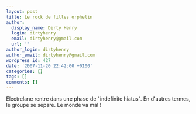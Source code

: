 ```yaml
---
layout: post
title: Le rock de filles orphelin
author:
  display_name: Dirty Henry
  login: dirtyhenry
  email: dirtyhenry@gmail.com
  url: ''
author_login: dirtyhenry
author_email: dirtyhenry@gmail.com
wordpress_id: 427
date: '2007-11-20 22:42:00 +0100'
categories: []
tags: []
comments: []
---
```

Electrelane rentre dans une phase de "indefinite hiatus". En d'autres termes, le groupe se sépare. Le monde va mal !
